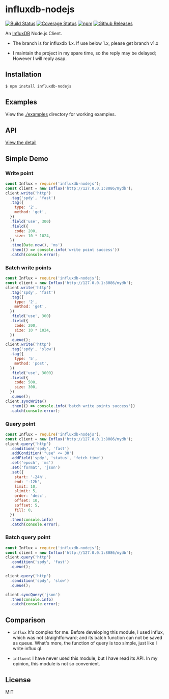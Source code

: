 # influxdb-nodejs 
  
[![Build Status](https://travis-ci.org/vicanso/influxdb-nodejs.svg?branch=master)](https://travis-ci.org/vicanso/influxdb-nodejs)
[![Coverage Status](https://img.shields.io/coveralls/vicanso/influxdb-nodejs/master.svg?style=flat)](https://coveralls.io/r/vicanso/influxdb-nodejs?branch=master)
[![npm](http://img.shields.io/npm/v/influxdb-nodejs.svg?style=flat-square)](https://www.npmjs.org/package/influxdb-nodejs)
[![Github Releases](https://img.shields.io/npm/dm/influxdb-nodejs.svg?style=flat-square)](https://github.com/vicanso/influxdb-nodejs)

An [InfluxDB](https://influxdata.com/) Node.js Client.

* The branch is for influxdb 1.x. If use below 1.x, please get branch v1.x

* I maintain the project in my spare time, so the reply may be delayed; However I will reply asap.

## Installation

```js
$ npm install influxdb-nodejs
```

## Examples
  
View the [./examples](examples) directory for working examples. 


## API

[View the detail](api.md)

## Simple Demo

### Write point

```js
const Influx = require('influxdb-nodejs');
const client = new Influx('http://127.0.0.1:8086/mydb');
client.write('http')
  .tag('spdy', 'fast')
  .tag({
    type: '2',
    method: 'get',
  })
  .field('use', 300)
  .field({
    code: 200,
    size: 10 * 1024,
  })
  .time(Date.now(), 'ms')
  .then(() => console.info('write point success'))
  .catch(console.error);
```

### Batch write points

```js
const Influx = require('influxdb-nodejs');
const client = new Influx('http://127.0.0.1:8086/mydb');
client.write('http')
  .tag('spdy', 'fast')
  .tag({
    type: '2',
    method: 'get',
  })
  .field('use', 300)
  .field({
    code: 200,
    size: 10 * 1024,
  })
  .queue();
client.write('http')
  .tag('spdy', 'slow')
  .tag({
    type: '5',
    method: 'post',
  })
  .field('use', 3000)
  .field({
    code: 500,
    size: 300,
  })
  .queue();
client.syncWrite()
  .then(() => console.info('batch write points success'))
  .catch(console.error);
```

### Query point

```js
const Influx = require('influxdb-nodejs');
const client = new Influx('http://127.0.0.1:8086/mydb');
client.query('http')
  .condition('spdy', 'fast')
  .addCondition('"use" <= 30')
  .addField('spdy', 'status', 'fetch time')
  .set('epoch', 'ms')
  .set('format', 'json')
  .set({
    start: '-24h',
    end: '-12h',
    limit: 10,
    slimit: 5,
    order: 'desc',
    offset: 10,
    soffset: 5,
    fill: 0,
  })
  .then(console.info)
  .catch(console.error);
```

### Batch query point

```js
const Influx = require('influxdb-nodejs');
const client = new Influx('http://127.0.0.1:8086/mydb');
client.query('http')
  .condition('spdy', 'fast')
  .queue();

client.query('http')
  .condition('spdy', 'slow')
  .queue();

client.syncQuery('json')
  .then(console.info)
  .catch(console.error);
```

## Comparison

- `influx` It's complex for me. Before developing this module, I used influx, which was not straightforward; and its batch function can not be saved as queue. What's more, the function of query is too simple, just like I write influx ql.

- `influent` I have never used this module, but I have read its API. In my opinion, this module is not so convenient.

## License

MIT
